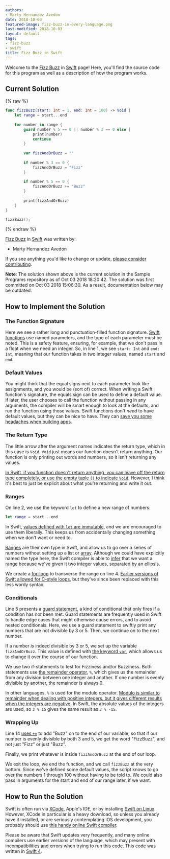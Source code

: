 ```yaml
---
authors:
- Marty Hernandez Avedon
date: 2018-10-03
featured-image: fizz-buzz-in-every-language.png
last-modified: 2018-10-03
layout: default
tags:
- fizz-buzz
- swift
title: Fizz Buzz in Swift
---
```


Welcome to the [Fizz Buzz](https://sampleprograms.io/projects/fizz-buzz) in [Swift](https://sampleprograms.io/languages/swift) page! Here, you'll find the source code for this program as well as a description of how the program works.

## Current Solution

{% raw %}

```swift
func fizzBuzz(start: Int = 1, end: Int = 100) -> Void {
    let range = start...end
    
    for number in range {
        guard number % 5 == 0 || number % 3 == 0 else {
            print(number)
            continue
        }
        
        var fizzAndOrBuzz = ""
        
        if number % 3 == 0 {
            fizzAndOrBuzz = "Fizz"
        }
        
        if number % 5 == 0 {
            fizzAndOrBuzz += "Buzz"
        }
        
        print(fizzAndOrBuzz)
    }
}

fizzBuzz();
```

{% endraw %}

[Fizz Buzz](https://sampleprograms.io/projects/fizz-buzz) in [Swift](https://sampleprograms.io/languages/swift) was written by:

- Marty Hernandez Avedon

If you see anything you'd like to change or update, [please consider contributing](https://github.com/TheRenegadeCoder/sample-programs).

**Note**: The solution shown above is the current solution in the Sample Programs repository as of Oct 03 2018 18:20:42. The solution was first committed on Oct 03 2018 15:06:30. As a result, documentation below may be outdated.

## How to Implement the Solution

### The Function Signature

Here we see a rather long and punctuation-filled function signature. [Swift functions](https://docs.swift.org/swift-book/LanguageGuide/Functions.html) use named parameters, and the type of each parameter must be noted. This is a safety feature, ensuring, for example, that we don't pass in a float when we need an integer. So, in line 1, we see `start: Int` and `end: Int`, meaning that our function takes in two integer values, named `start` and `end`.

### Default Values

You might think that the equal signs next to each parameter look like assignments, and you would be (sort of) correct. When writing a Swift function's signature, the equals sign can be used to define a default value. If later, the user chooses to call the function without passing in any arguments, the compiler will be smart enough to look at the defaults, and run the function using those values. Swift functions don't *need* to have default values, but they can be nice to have. They can [save you some headaches when building apps](https://www.natashatherobot.com/swift-default-parameter-values/).

### The Return Type

The little arrow after the argument names indicates the return type, which in this case is `Void`. `Void` just means our function doesn't return anything. Our function is only printing out words and numbers, so it isn't returning any values.

[In Swift, if you function doesn't return anything, you can leave off the return type completely, or use the empty tuple `()` to indicate `Void`](https://developer.apple.com/documentation/swift/void). However, I think it's best to just be explicit about what you're returning and write it out.

### Ranges

On line 2, we use the keyword `let` to define a new range of numbers:

```swift
let range = start...end
```

In Swift, [values defined with `let` are immutable](https://stackoverflow.com/a/24048417), and we are encouraged to use them liberally. This keeps us from accidentally changing something when we don't want or need to.

[Ranges](https://developer.apple.com/documentation/swift/range) are their own type in Swift, and allow us to go over a series of numbers without setting up a list or [array](https://developer.apple.com/documentation/swift/array). Although we could have explicitly named the type here, the Swift compiler is able to [infer](http://www.aidanf.net/learn-swift/types_and_type_inference) that we want a range because we've given it two integer values, separated by an ellipsis.

We create a [for-loop](https://docs.swift.org/swift-book/LanguageGuide/ControlFlow.html) to transverse the range on line 4. [Earlier versions of Swift allowed for C-style loops](https://www.natashatherobot.com/swift-alternatives-to-c-style-for-loops/), but they've since been replaced with this less wordy syntax.

### Conditionals

Line 5 presents a [guard statement](https://medium.com/@chris_dus/the-guard-statement-in-swift-fdad41b08798), a kind of conditional that only fires if a condition has *not* been met. Guard statements are frequently used in Swift to handle edge cases that might otherwise cause errors, and to avoid nested conditionals. Here, we use a guard statement to swiftly print any numbers that are not divisible by 3 or 5. Then, we continue on to the next number.

If a number *is* indeed divisible by 3 or 5, we set up the variable `fizzAndOrBuzz`. This value is defined with [the keyword `var`](https://www.hackingwithswift.com/example-code/language/whats-the-difference-between-let-and-var), which allows us to change it over the course of our function.

We use two if-statements to test for Fizziness and/or Buzziness. Both statements use [the remainder operator](https://www.quora.com/What-does-the-percent-symbol-mean-in-Swift-language), `%`, which gives us the remainder from any division between one integer and another. If one number is evenly divisible by another, the remainder is always 0.

 In other languages, `%` is used for the modulo operator. [Modulo is similar to remainder when dealing with positive integers, but it gives different results when the integers are negative](https://rob.conery.io/2018/08/21/mod-and-remainder-are-not-the-same/). In Swift, the absolute values of the integers are used, so `3 % 15` gives the same result as `3 % -15`.

### Wrapping Up

Line 14 [uses `+=`](https://riptutorial.com/swift/example/1416/concatenate-strings) to add "Buzz" on to the end of our variable, so that if our number is evenly divisible by both 3 and 5, we get the word "FizzBuzz", and not just "Fizz" or just "Buzz".

Finally, we print whatever is inside `fizzAndOrBuzz` at the end of our loop.

We exit the loop, we end the function, and we call `fizzBuzz` at the very bottom. Since we've defined some default values, the script knows to go over the numbers 1 through 100 without having to be told to. We could also pass in arguments for the start and end of our range later, if we want.


## How to Run the Solution

Swift is often run via [XCode](https://developer.apple.com/xcode/), Apple's IDE, or by installing [Swift on Linux](https://medium.com/@agavatar/open-source-swift-on-ubuntu-linux-cd00e697dff0). However, XCode in particular is a heavy download, so unless you already have it installed, or are seriously contemplating iOS development, you probably should use [this handy online Swift compiler](https://www.onlinegdb.com/online_swift_compiler).

Please be aware that Swift updates very frequently, and many online compilers use earlier versions of the language, which may present with incompatibilities and errors when trying to run this code. This code was written in [Swift 4](https://docs.swift.org/swift-book/GuidedTour/Compatibility.html).
